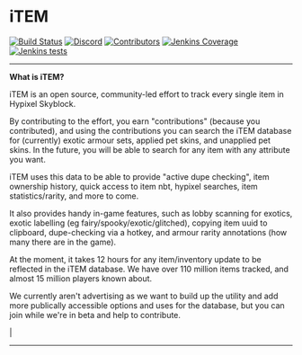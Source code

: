 
# iTEM

[![Build Status](https://ci.thom.club/job/TheExoticsMod/job/master/badge/icon)](https://ci.thom.club/job/TheExoticsMod/job/master/) [![Discord](https://img.shields.io/discord/932106421338779709?label=discord&logo=Discord&logoColor=FFFFFF%22)](https://discord.gg/JeF5rW7yJU) [![Contributors](https://img.shields.io/github/contributors/TGWaffles/TheExoticsMod?&logo=GitHub)](https://github.com/TGWaffles/TheExoticsMod/graphs/contributors) [![Jenkins Coverage](https://img.shields.io/jenkins/coverage/jacoco?jobUrl=https%3A%2F%2Fci.thom.club%2Fjob%2FTheExoticsMod%2Fjob%2Fmaster)](https://ci.thom.club/job/TheExoticsMod/job/master/jacoco/) [![Jenkins tests](https://img.shields.io/jenkins/tests?compact_message&jobUrl=https%3A%2F%2Fci.thom.club%2Fjob%2FTheExoticsMod%2Fjob%2Fmaster)](https://ci.thom.club/job/TheExoticsMod/job/master/lastBuild/testReport/)

---

__What is iTEM?__

iTEM is an open source, community-led effort to track every single item in Hypixel Skyblock.

By contributing to the effort, you earn "contributions" (because you contributed), and using the contributions you can search the iTEM database for (currently) exotic armour sets, applied pet skins, and unapplied pet skins. In the future, you will be able to search for any item with any attribute you want.

iTEM uses this data to be able to provide "active dupe checking", item ownership history, quick access to item nbt, hypixel searches, item statistics/rarity, and more to come.

It also provides handy in-game features, such as lobby scanning for exotics, exotic labelling (eg fairy/spooky/exotic/glitched), copying item uuid to clipboard, dupe-checking via a hotkey, and armour rarity annotations (how many there are in the game).

At the moment, it takes 12 hours for any item/inventory update to be reflected in the iTEM database. We have over 110 million items tracked, and almost 15 million players known about.

We currently aren't advertising as we want to build up the utility and add more publically accessible options and uses for the database, but you can join while we're in beta and help to contribute.

|

---
